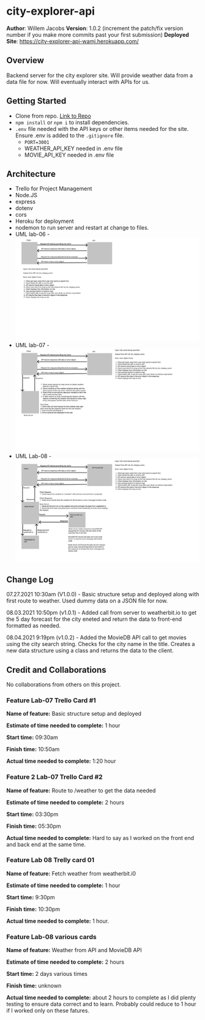 # city-explorer-api

**Author**: Willem Jacobs
**Version**: 1.0.2 (increment the patch/fix version number if you make more commits past your first submission)
**Deployed Site**: https://city-explorer-api-wamj.herokuapp.com/

## Overview

Backend server for the city explorer site. Will provide weather data from a data file for now. Will eventually interact with APIs for us.

## Getting Started

- Clone from repo. [Link to Repo](https://github.com/Willem-Jacobs/city-explorer-api)
- `npm install` or `npm i` to install dependencies.
- `.env` file needed with the API keys or other items needed for the site. Ensure .env is added to the `.gitignore` file.
  - `PORT=3001`
  - WEATHER_API_KEY needed in .env file
  - MOVIE_API_KEY needed in .env file

## Architecture

- Trello for Project Management
- Node.JS
- express
- dotenv
- cors
- Heroku for deployment
- nodemon to run server and restart at change to files.
- UML lab-06 - ![UML](CE-Lab06-UML.png "UML Image")
- UML lab-07 - ![UML](CE-Lab07-UML.png "UML Image")
- UML Lab-08 - ![UML](CE-Lab08-UML.png "UML Image")

## Change Log

07.27.2021 10:30am (V1.0.0) - Basic structure setup and deployed along with first route to weather. Used dummy data on a JSON file for now.

08.03.2021 10:50pm (v1.0.1) - Added call from server to weatherbit.io to get the 5 day forecast for the city eneted and return the data to front-end formatted as needed.

08.04.2021 9:19pm (v1.0.2) - Added the MovieDB API call to get movies using the city search string. Checks for the city name in the title. Creates a new data structure using a class and returns the data to the client.

## Credit and Collaborations

No collaborations from others on this project.

### Feature Lab-07 Trello Card #1

**Name of feature:** Basic structure setup and deployed

**Estimate of time needed to complete:** 1 hour

**Start time:** 09:30am

**Finish time:** 10:50am

**Actual time needed to complete:** 1:20 hour

### Feature 2 Lab-07 Trello Card #2

**Name of feature:** Route to /weather to get the data needed

**Estimate of time needed to complete:** 2 hours

**Start time:** 03:30pm

**Finish time:** 05:30pm

**Actual time needed to complete:** Hard to say as I worked on the front end and back end at the same time.

### Feature Lab 08 Trelly card 01

**Name of feature:** Fetch weather from weatherbit.i0

**Estimate of time needed to complete:** 1 hour

**Start time:** 9:30pm

**Finish time:** 10:30pm

**Actual time needed to complete:** 1 hour.

### Feature Lab-08 various cards

**Name of feature:** Weather from API and MovieDB API

**Estimate of time needed to complete:** 2 hours

**Start time:** 2 days various times

**Finish time:** unknown

**Actual time needed to complete:** about 2 hours to complete as I did plenty testing to ensure data correct and to learn. Probably could reduce to 1 hour if I worked only on these fatures.
